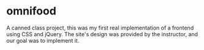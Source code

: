# omnifood
A canned class project, this was my first real implementation of a frontend using CSS and jQuery. The site's design was provided by the instructor, and our goal was to implement it.
